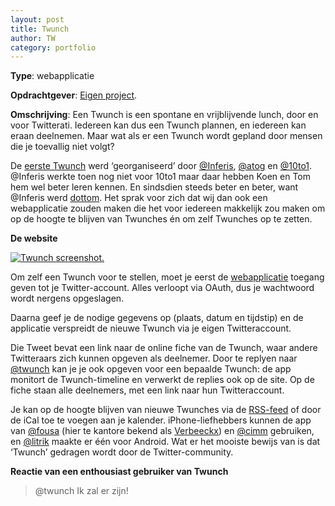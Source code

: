 ```yaml
---
layout: post
title: Twunch
author: TW
category: portfolio
---
```

**Type**: webapplicatie

**Opdrachtgever**: [Eigen project](http://www.twunch.be/). 

**Omschrijving**: Een Twunch is een spontane en vrijblijvende lunch, door en voor Twitterati. Iedereen kan dus een Twunch plannen, en iedereen kan eraan deelnemen. Maar wat als er een Twunch wordt gepland door mensen die je toevallig niet volgt?  

De [eerste Twunch](http://twunch.be/twunches/2008-03-17-130000-0100-11) werd ‘georganiseerd’ door [@Inferis](http://twitter.com/#!/inferis), [@atog](http://twitter.com/#!/atog) en [@10to1](http://twitter.com/#!/10to1). @Inferis werkte toen nog niet voor 10to1 maar daar hebben Koen en Tom hem wel beter leren kennen. En sindsdien steeds beter en beter, want @Inferis werd [dottom](http://blog.10to1.be/author/dottom/). Het sprak voor zich dat wij dan ook een webapplicatie zouden maken die het voor iedereen makkelijk zou maken om op de hoogte te blijven van Twunches én om zelf Twunches op te zetten.

**De website**

[![Twunch screenshot.](http://blog.10to1.be/img/portfolio_twunch_01.png "Twunch screenshot.")](http://www.twunch.be)

Om zelf een Twunch voor te stellen, moet je eerst de [webapplicatie](http://www.twunch.be) toegang geven tot je Twitter-account. Alles verloopt via OAuth, dus je wachtwoord wordt nergens opgeslagen.

Daarna geef je de nodige gegevens op (plaats, datum en tijdstip) en de applicatie verspreidt de nieuwe Twunch via je eigen Twitteraccount.

Die Tweet bevat een link naar de online fiche van de Twunch, waar andere Twitteraars zich kunnen opgeven als deelnemer. Door te replyen naar [@twunch](http://twitter.com/#!/twunch) kan je je ook opgeven voor een bepaalde Twunch: de app monitort de Twunch-timeline en verwerkt de replies ook op de site. Op de fiche staan alle deelnemers, met een link naar hun Twitteraccount.

Je kan op de hoogte blijven van nieuwe Twunches via de [RSS-feed](http://feeds2.feedburner.com/Twunch) of door de iCal toe te voegen aan je kalender. iPhone-liefhebbers kunnen de app van [@fousa](http://twitter.com/#!/fousa) (hier te kantore bekend als [Verbeeckx](http://blog.10to1.be/author/jelle/])) en [@cimm](http://twitter.com/#!/cimm) gebruiken, en [@litrik](http://twitter.com/#!/litrik) maakte er één voor Android. Wat er het mooiste bewijs van is dat ‘Twunch’ gedragen wordt door de Twitter-community.

**Reactie van een enthousiast gebruiker van Twunch**

>&#64;twunch Ik zal er zijn!